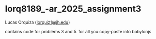 # lorq8189_-ar_2025_assignment3

Lucas Orquiza (lorquiz1@jh.edu)

contains code for problems 3 and 5. for all you copy-paste into babylonjs
